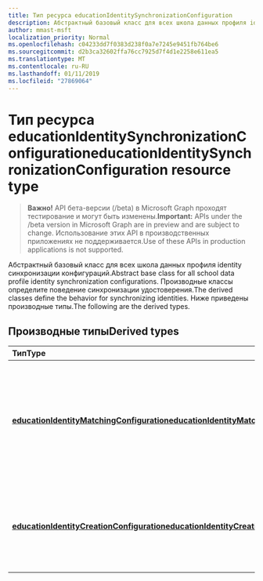 ```yaml
---
title: Тип ресурса educationIdentitySynchronizationConfiguration
description: Абстрактный базовый класс для всех школа данных профиля identity синхронизации конфигураций. Производные классы определите поведение синхронизации удостоверения. Ниже приведены производные типы.
author: mmast-msft
localization_priority: Normal
ms.openlocfilehash: c04233dd7f0383d238f0a7e7245e9451fb764be6
ms.sourcegitcommit: d2b3ca32602ffa76cc7925d7f4d1e2258e611ea5
ms.translationtype: MT
ms.contentlocale: ru-RU
ms.lasthandoff: 01/11/2019
ms.locfileid: "27869064"
---
```

# <a name="educationidentitysynchronizationconfiguration-resource-type"></a><span data-ttu-id="a82a1-105">Тип ресурса educationIdentitySynchronizationConfiguration</span><span class="sxs-lookup"><span data-stu-id="a82a1-105">educationIdentitySynchronizationConfiguration resource type</span></span>

> <span data-ttu-id="a82a1-106">**Важно!** API бета-версии (/beta) в Microsoft Graph проходят тестирование и могут быть изменены.</span><span class="sxs-lookup"><span data-stu-id="a82a1-106">**Important:** APIs under the /beta version in Microsoft Graph are in preview and are subject to change.</span></span> <span data-ttu-id="a82a1-107">Использование этих API в производственных приложениях не поддерживается.</span><span class="sxs-lookup"><span data-stu-id="a82a1-107">Use of these APIs in production applications is not supported.</span></span>

<span data-ttu-id="a82a1-108">Абстрактный базовый класс для всех школа данных профиля identity синхронизации конфигураций.</span><span class="sxs-lookup"><span data-stu-id="a82a1-108">Abstract base class for all school data profile identity synchronization configurations.</span></span> <span data-ttu-id="a82a1-109">Производные классы определите поведение синхронизации удостоверения.</span><span class="sxs-lookup"><span data-stu-id="a82a1-109">The derived classes define the behavior for synchronizing identities.</span></span> <span data-ttu-id="a82a1-110">Ниже приведены производные типы.</span><span class="sxs-lookup"><span data-stu-id="a82a1-110">The following are the derived types.</span></span>

## <a name="derived-types"></a><span data-ttu-id="a82a1-111">Производные типы</span><span class="sxs-lookup"><span data-stu-id="a82a1-111">Derived types</span></span>
| <span data-ttu-id="a82a1-112">Тип</span><span class="sxs-lookup"><span data-stu-id="a82a1-112">Type</span></span> | <span data-ttu-id="a82a1-113">Описание</span><span class="sxs-lookup"><span data-stu-id="a82a1-113">Description</span></span> | 
|:-|:-|
| [<span data-ttu-id="a82a1-114">**educationIdentityMatchingConfiguration**</span><span class="sxs-lookup"><span data-stu-id="a82a1-114">**educationIdentityMatchingConfiguration**</span></span>](educationidentitymatchingconfiguration.md) | <span data-ttu-id="a82a1-115">Этот тип используется в соответствии с существующим учетным записям пользователей в Azure Active Directory (Azure AD).</span><span class="sxs-lookup"><span data-stu-id="a82a1-115">Use this type to match existing user accounts in Azure Active Directory (Azure AD).</span></span> |
| [<span data-ttu-id="a82a1-116">**educationIdentityCreationConfiguration**</span><span class="sxs-lookup"><span data-stu-id="a82a1-116">**educationIdentityCreationConfiguration**</span></span>](educationidentitycreationconfiguration.md) | <span data-ttu-id="a82a1-117">Этот тип используется для создания новых учетных записей пользователей в Azure AD.</span><span class="sxs-lookup"><span data-stu-id="a82a1-117">Use this type to create new user accounts in Azure AD.</span></span> |
